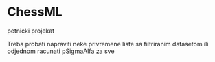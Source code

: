 # ChessML
petnicki projekat

Treba probati napraviti neke privremene liste sa filtriranim datasetom ili odjednom racunati pSigmaAlfa za sve
